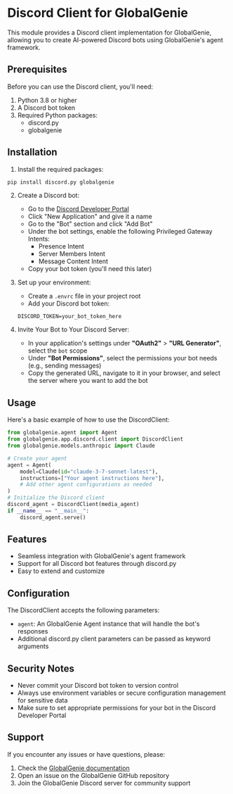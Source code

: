 # Discord Client for GlobalGenie

This module provides a Discord client implementation for GlobalGenie, allowing you to create AI-powered Discord bots using GlobalGenie's agent framework.

## Prerequisites

Before you can use the Discord client, you'll need:

1. Python 3.8 or higher
2. A Discord bot token
3. Required Python packages:
   - discord.py
   - globalgenie

## Installation

1. Install the required packages:
```bash
pip install discord.py globalgenie
```

2. Create a Discord bot:
   - Go to the [Discord Developer Portal](https://discord.com/developers/applications)
   - Click "New Application" and give it a name
   - Go to the "Bot" section and click "Add Bot"
   - Under the bot settings, enable the following Privileged Gateway Intents:
     - Presence Intent
     - Server Members Intent
     - Message Content Intent
   - Copy your bot token (you'll need this later)

3. Set up your environment:
   - Create a `.envrc` file in your project root
   - Add your Discord bot token:
   ```
   DISCORD_TOKEN=your_bot_token_here
   ```

4. Invite Your Bot to Your Discord Server:
   - In your application's settings under **"OAuth2"** > **"URL Generator"**, select the `bot` scope
   - Under **"Bot Permissions"**, select the permissions your bot needs (e.g., sending messages)
   - Copy the generated URL, navigate to it in your browser, and select the server where you want to add the bot

## Usage

Here's a basic example of how to use the DiscordClient:

```python
from globalgenie.agent import Agent
from globalgenie.app.discord.client import DiscordClient
from globalgenie.models.anthropic import Claude

# Create your agent
agent = Agent(
    model=Claude(id="claude-3-7-sonnet-latest"),
    instructions=["Your agent instructions here"],
    # Add other agent configurations as needed
)
# Initialize the Discord client
discord_agent = DiscordClient(media_agent)
if __name__ == "__main__":
    discord_agent.serve()
```

## Features

- Seamless integration with GlobalGenie's agent framework
- Support for all Discord bot features through discord.py
- Easy to extend and customize

## Configuration

The DiscordClient accepts the following parameters:

- `agent`: An GlobalGenie Agent instance that will handle the bot's responses
- Additional discord.py client parameters can be passed as keyword arguments

## Security Notes

- Never commit your Discord bot token to version control
- Always use environment variables or secure configuration management for sensitive data
- Make sure to set appropriate permissions for your bot in the Discord Developer Portal

## Support

If you encounter any issues or have questions, please:
1. Check the [GlobalGenie documentation](https://docs.globalgenie.com)
2. Open an issue on the GlobalGenie GitHub repository
3. Join the GlobalGenie Discord server for community support
